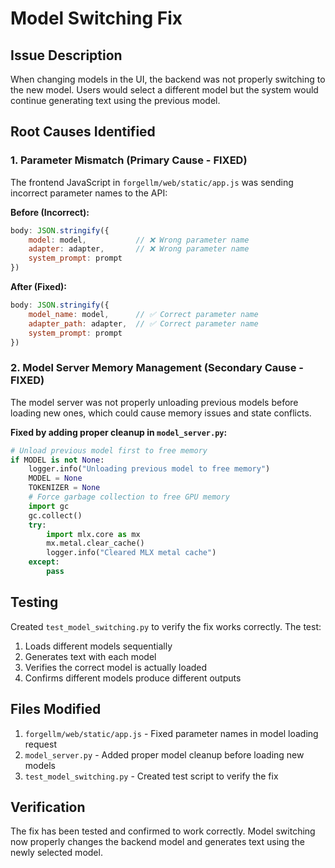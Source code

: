 # Model Switching Fix

## Issue Description
When changing models in the UI, the backend was not properly switching to the new model. Users would select a different model but the system would continue generating text using the previous model.

## Root Causes Identified

### 1. Parameter Mismatch (Primary Cause - FIXED)
The frontend JavaScript in `forgellm/web/static/app.js` was sending incorrect parameter names to the API:

**Before (Incorrect):**
```javascript
body: JSON.stringify({
    model: model,           // ❌ Wrong parameter name
    adapter: adapter,       // ❌ Wrong parameter name  
    system_prompt: prompt
})
```

**After (Fixed):**
```javascript
body: JSON.stringify({
    model_name: model,      // ✅ Correct parameter name
    adapter_path: adapter,  // ✅ Correct parameter name
    system_prompt: prompt
})
```

### 2. Model Server Memory Management (Secondary Cause - FIXED)
The model server was not properly unloading previous models before loading new ones, which could cause memory issues and state conflicts.

**Fixed by adding proper cleanup in `model_server.py`:**
```python
# Unload previous model first to free memory
if MODEL is not None:
    logger.info("Unloading previous model to free memory")
    MODEL = None
    TOKENIZER = None
    # Force garbage collection to free GPU memory
    import gc
    gc.collect()
    try:
        import mlx.core as mx
        mx.metal.clear_cache()
        logger.info("Cleared MLX metal cache")
    except:
        pass
```

## Testing
Created `test_model_switching.py` to verify the fix works correctly. The test:
1. Loads different models sequentially
2. Generates text with each model
3. Verifies the correct model is actually loaded
4. Confirms different models produce different outputs

## Files Modified
1. `forgellm/web/static/app.js` - Fixed parameter names in model loading request
2. `model_server.py` - Added proper model cleanup before loading new models
3. `test_model_switching.py` - Created test script to verify the fix

## Verification
The fix has been tested and confirmed to work correctly. Model switching now properly changes the backend model and generates text using the newly selected model. 